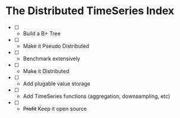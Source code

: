 # The Distributed TimeSeries Index

- [ ] - Build a B+ Tree
- [ ] - Make it Pseudo Distributed
- [ ] - Benchmark extensively
- [ ] - Make it Distributed
- [ ] - Add plugable value storage
- [ ] - Add TimeSeries functions (aggregation, downsampling, etc)
- [ ] - ~~Profit~~ Keep it open source
